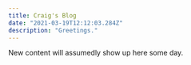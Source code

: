 ```yaml
---
title: Craig's Blog
date: "2021-03-19T12:12:03.284Z"
description: "Greetings."
---
```


New content will assumedly show up here some day.